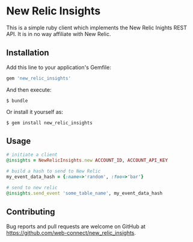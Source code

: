 # New Relic Insights

This is a simple ruby client which implements the New Relic Inights REST API. It is in no way affiliate with New Relic.

## Installation

Add this line to your application's Gemfile:

```ruby
gem 'new_relic_insights'
```

And then execute:

    $ bundle

Or install it yourself as:

    $ gem install new_relic_insights

## Usage
```ruby
# initiate a client
@insights = NewRelicInsights.new ACCOUNT_ID, ACCOUNT_API_KEY

# build a hash to send to New Relic
my_event_data_hash = {:name=>'random', :foo=>'bar'}

# send to new relic
@insights.send_event 'some_table_name', my_event_data_hash
```


## Contributing

Bug reports and pull requests are welcome on GitHub at https://github.com/web-connect/new_relic_insights.

